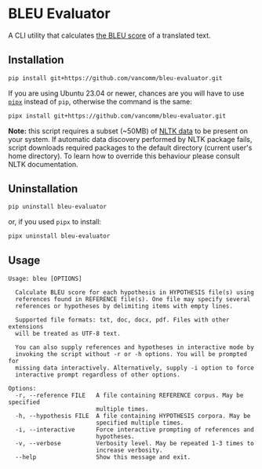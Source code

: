 # BLEU Evaluator

A CLI utility that calculates [the BLEU score](https://aclanthology.org/P02-1040.pdf) of a translated text.

## Installation

```sh
pip install git+https://github.com/vancomm/bleu-evaluator.git
```

If you are using Ubuntu 23.04 or newer, chances are you will have to use [`pipx`](https://pipx.pypa.io/stable/) instead of `pip`, otherwise the command is the same:

```sh
pipx install git+https://github.com/vancomm/bleu-evaluator.git
```

**Note:** this script requires a subset (~50MB) of [NLTK data](https://www.nltk.org/data.html) to be present on your system. If automatic data discovery performed by NLTK package fails, script downloads required packages to the default directory (current user's home directory). To learn how to override this behaviour please consult NLTK documentation.

## Uninstallation

```sh
pip uninstall bleu-evaluator
```

or, if you used `pipx` to install:

```sh
pipx uninstall bleu-evaluator
```

## Usage

```
Usage: bleu [OPTIONS]

  Calculate BLEU score for each hypothesis in HYPOTHESIS file(s) using
  references found in REFERENCE file(s). One file may specify several
  references or hypotheses by delimiting items with empty lines.

  Supported file formats: txt, doc, docx, pdf. Files with other extensions
  will be treated as UTF-8 text.

  You can also supply references and hypotheses in interactive mode by
  invoking the script without -r or -h options. You will be prompted for
  missing data interactively. Alternatively, supply -i option to force
  interactive prompt regardless of other options.

Options:
  -r, --reference FILE   A file containing REFERENCE corpus. May be specified
                         multiple times.
  -h, --hypothesis FILE  A file containing HYPOTHESIS corpora. May be
                         specified multiple times.
  -i, --interactive      Force interactive prompting of references and
                         hypotheses.
  -v, --verbose          Verbosity level. May be repeated 1-3 times to
                         increase verbosity.
  --help                 Show this message and exit.
```
